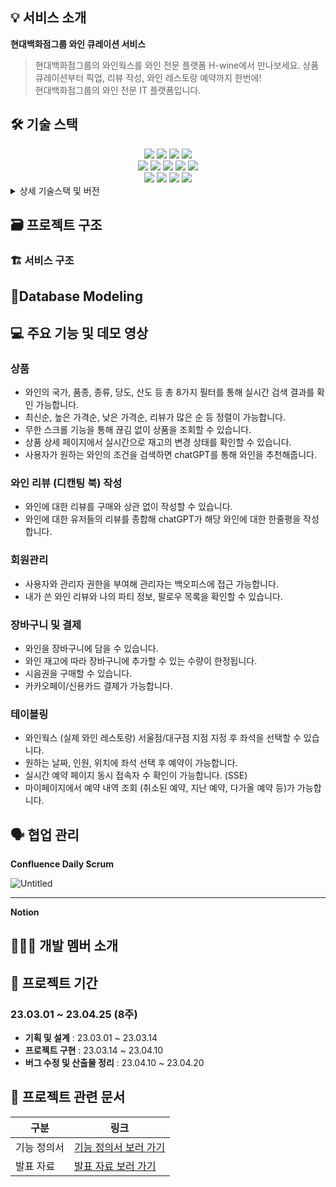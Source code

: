 
## 💡 서비스 소개

**현대백화점그룹 와인 큐레이션 서비스**

> 현대백화점그룹의 와인웍스를 와인 전문 플랫폼 H-wine에서 만나보세요. 상품 큐레이션부터 픽업, 리뷰 작성, 와인 레스토랑 예약까지 한번에!<br>
현대백화점그룹의 와인 전문 IT 플랫폼입니다. 

## 🛠️ 기술 스택
<div align=center> 
  <img src="https://img.shields.io/badge/java-007396?style=for-the-badge&logo=java&logoColor=white">  
  <img src="https://img.shields.io/badge/oracle-F80000?style=for-the-badge&logo=oracle&logoColor=white">
  <img src="https://img.shields.io/badge/spring-6DB33F?style=for-the-badge&logo=spring&logoColor=white"> 
  <img src="https://img.shields.io/badge/springSecurity-6DB33F?style=for-the-badge&logo=springsecurity&logoColor=white">
  <br>
  <img src="https://img.shields.io/badge/html5-E34F26?style=for-the-badge&logo=html5&logoColor=white"> 
  <img src="https://img.shields.io/badge/css-1572B6?style=for-the-badge&logo=css3&logoColor=white"> 
  <img src="https://img.shields.io/badge/javascript-F7DF1E?style=for-the-badge&logo=javascript&logoColor=black"> 
  <img src="https://img.shields.io/badge/jquery-0769AD?style=for-the-badge&logo=jquery&logoColor=white">
  <img src="https://img.shields.io/badge/amazonec2-FF9900?style=for-the-badge&logo=amazonec2&logoColor=white">
  <br>
  <img src="https://img.shields.io/badge/github-181717?style=for-the-badge&logo=gitlab&logoColor=white">
  <img src="https://img.shields.io/badge/git-F05032?style=for-the-badge&logo=git&logoColor=white">
  <img src="https://img.shields.io/badge/notion-CA4245?style=for-the-badge&logo=notion&logoColor=white">
  <img src="https://img.shields.io/badge/confluence-172B4D?style=for-the-badge&logo=confluence&logoColor=white">  
  <br>
</div>

<details>
<summary>상세 기술스택 및 버전</summary>

| 구분 | 기술스택 | 상세 | 버전 |
| --- | --- | --- | --- |
| 공통 | 형상관리 | Github | - |
|  | 이슈관리 | Jira | - |
|  | 커뮤니케이션 | Slack, Confluence, Notion | - |
| Front-end | HTML5 |  | - |
|  | CSS3 |  | - |
|  | JavaScript(ES6) |  | - |
|  | JSP |  | - |
|  | IDE | Eclipse | 1.69.2 |
| Back-end | Java | JDK | 1.8.0_192 |
|  | SpringBoot | springboot | 2.7.8 |
|  |  | Maven | - |
|  |  | JSTL | - |
|  |  | SpringSecurity | - |
|  |  | MyBatis | - |
|  | API관리 | Swagger | 2.9.2 |
|  | 배포 | AWS EC2 | - |
|  | jsonwebtoken |  | 1.1.1 |
|  | DB | Oracle | - |
|  | IDE | Eclipse | - |
|||||
</details>

## 🗃️ 프로젝트 구조

### 🏗️ 서비스 구조

## 🔗****Database Modeling****



## 💻 주요 기능 및 데모 영상

### **상품**

- 와인의 국가, 품종, 종류, 당도, 산도 등 총 8가지 필터를 통해 실시간 검색 결과를 확인 가능합니다.
- 최신순, 높은 가격순, 낮은 가격순, 리뷰가 많은 순 등 정렬이 가능합니다.
- 무한 스크롤 기능을 통해 끊김 없이 상품을 조회할 수 있습니다.
- 상품 상세 페이지에서 실시간으로 재고의 변경 상태를 확인할 수 있습니다.
- 사용자가 원하는 와인의 조건을 검색하면 chatGPT를 통해 와인을 추천해줍니다.

### **와인 리뷰 (디캔팅 북) 작성**

- 와인에 대한 리뷰를 구매와 상관 없이 작성할 수 있습니다.
- 와인에 대한 유저들의 리뷰를 종합해 chatGPT가 해당 와인에 대한 한줄평을 작성합니다.



### **회원관리**

- 사용자와 관리자 권한을 부여해 관리자는 백오피스에 접근 가능합니다.
- 내가 쓴 와인 리뷰와 나의 파티 정보, 팔로우 목록을 확인할 수 있습니다.


### **장바구니 및 결제**

- 와인을 장바구니에 담을 수 있습니다.
- 와인 재고에 따라 장바구니에 추가할 수 있는 수량이 한정됩니다.
- 시음권을 구매할 수 있습니다.
- 카카오페이/신용카드 결제가 가능합니다.



### **테이블링**

- 와인웍스 (실제 와인 레스토랑) 서울점/대구점 지점 지정 후 좌석을 선택할 수 있습니다.
- 원하는 날짜, 인원, 위치에 좌석 선택 후 예약이 가능합니다.
- 실시간 예약 페이지 동시 접속자 수 확인이 가능합니다. (SSE)
- 마이페이지에서 예약 내역 조회 (취소된 예약, 지난 예약, 다가올 예약 등)가 가능합니다.



## 🗣️ 협업 관리

**Confluence Daily Scrum**

![Untitled](ReadMe%208118f36887da4163b0ce9d919fa5ba90/Untitled%203.png)

---

**Notion**



## 👩‍👩‍👧 개발 멤버 소개


## 📅 프로젝트 기간

### 23.03.01  ~ 23.04.25 (8주)

- **기획 및 설계** : 23.03.01 ~ 23.03.14
- **프로젝트 구현** : 23.03.14 ~ 23.04.10
- **버그 수정 및 산출물 정리** : 23.04.10 ~ 23.04.20

## 📄 프로젝트 관련 문서

| 구분 | 링크 |
| --- | --- |
| 기능 정의서 | [기능 정의서 보러 가기](https://docs.google.com/spreadsheets/d/1SG_bJGvJPfi2yF6W1LreMpDNPG6bZH_UzkCpi7KKo00/edit?usp=sharing)|
| 발표 자료 | [발표 자료 보러 가기](https://github.com/rohmantique/H-Wine/blob/master/presentation/%EC%95%84%EC%9E%84%ED%99%94%EC%9D%B8_%EB%B0%9C%ED%91%9C%EC%9E%90%EB%A3%8C.pdf) |
